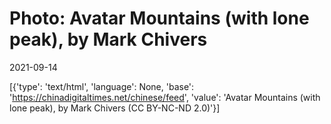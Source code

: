 # Photo: Avatar Mountains (with lone peak), by Mark Chivers

2021-09-14

[{'type': 'text/html', 'language': None, 'base': 'https://chinadigitaltimes.net/chinese/feed', 'value': 'Avatar Mountains (with lone peak), by Mark Chivers (CC BY-NC-ND 2.0)'}]